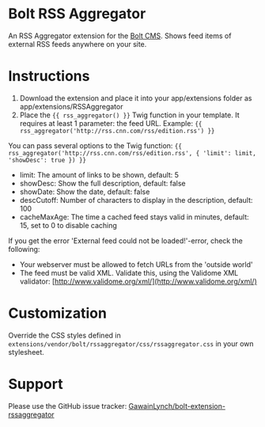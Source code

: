 Bolt RSS Aggregator
===================

An RSS Aggregator extension for the [Bolt CMS](https://www.bolt.cm). Shows feed items of
external RSS feeds anywhere on your site.

Instructions
============

 1. Download the extension and place it into your app/extensions folder as
    app/extensions/RSSAggregator
 2. Place the `{{ rss_aggregator() }}` Twig function in your template. It requires at
    least 1 parameter: the feed URL. Example: `{{ rss_aggregator('http://rss.cnn.com/rss/edition.rss') }}`

You can pass several options to the Twig function:
`{{ rss_aggregator('http://rss.cnn.com/rss/edition.rss', { 'limit': limit, 'showDesc': true }) }}`

 - limit: The amount of links to be shown, default: 5
 - showDesc: Show the full description, default: false
 - showDate: Show the date, default: false
 - descCutoff: Number of characters to display in the description, default: 100
 - cacheMaxAge: The time a cached feed stays valid in minutes, default: 15, set to 0 to disable caching

If you get the error 'External feed could not be loaded!'-error, check the following:

 - Your webserver must be allowed to fetch URLs from the 'outside world'
 - The feed must be valid XML. Validate this, using the Validome XML validator:
   [http://www.validome.org/xml/](http://www.validome.org/xml/)

Customization
=============

Override the CSS styles defined in `extensions/vendor/bolt/rssaggregator/css/rssaggregator.css`
in your own stylesheet.

Support
=======

Please use the GitHub issue tracker: [GawainLynch/bolt-extension-rssaggregator](https://github.com/GawainLynch/bolt-extension-rssaggregator/issues)
